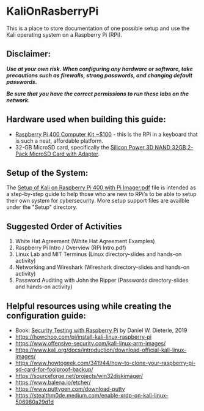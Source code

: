 # KaliOnRasberryPi
This is a place to store documentation of one possible setup and use the Kali operating system on a Raspberry Pi (RPi).

## Disclaimer: 
**_Use at your own risk. When configuring any hardware or software, take precautions such as firewalls, strong passwords, and changing default passwords._**

**_Be sure that you have the correct permissions to run these labs on the network._**

## Hardware used when building this guide: 
  
* [Raspberry Pi 400 Computer Kit ~$100](https://www.adafruit.com/raspberrypi400) - this is the RPi in a keyboard that is such a neat, affordable platform.
* 32-GB MicroSD card, specifically the [Silicon Power 3D NAND 32GB 2-Pack MicroSD Card with Adapter](https://smile.amazon.com/dp/B07RSXSYJC/ref=cm_sw_em_r_mt_dp_DJEP45BBQ4GTBKMSXHGW).
 
## Setup of the System:


The [Setup of Kali on Raspberry Pi 400 with Pi Imager.pdf](https://github.com/shannon-beck/KaliOnRasberryPi/raw/main/Setup/Setup%20of%20Kali%20on%20Raspberry%20Pi%20400%20with%20Pi%20Imager.pdf)
file is intended as a step-by-step guide to help those who are new to RPi's to be able to setup their own system for cybersecurity. More setup support files are availble under the "Setup" directory.


## Suggested Order of Activities

1. White Hat Agreement (White Hat Agreement Examples)
2. Raspberry Pi Intro / Overview (RPi Intro.pdf)
3. Linux Lab and MIT Terminus (Linux directory-slides and hands-on activity)
4. Networking and Wireshark (Wireshark directory-slides and hands-on activity)
5. Password Auditing with John the Ripper (Passwords directory-slides and hands-on activity)


 ## Helpful resources using while creating the configuration guide: 
  - Book: [Security Testing with Raspberry Pi](https://www.amazon.com/Security-Testing-Raspberry-Daniel-Dieterle/dp/1072017679) by Daniel W. Dieterle, 2019
  - https://howchoo.com/pi/install-kali-linux-raspberry-pi
  - https://www.offensive-security.com/kali-linux-arm-images/
  - https://www.kali.org/docs/introduction/download-official-kali-linux-images/
  - https://www.howtogeek.com/341944/how-to-clone-your-raspberry-pi-sd-card-for-foolproof-backup/
  - https://sourceforge.net/projects/win32diskimager/
  - https://www.balena.io/etcher/
  - https://www.puttygen.com/download-putty
  - https://stealthm0de.medium.com/enable-xrdp-on-kali-linux-506980a29d1d
